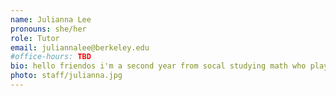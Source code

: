 ```yaml
---
name: Julianna Lee
pronouns: she/her
role: Tutor
email: juliannalee@berkeley.edu
#office-hours: TBD
bio: hello friendos i'm a second year from socal studying math who plays a bit too much word hunt and basketball! excited for this semesterr
photo: staff/julianna.jpg
---
```

